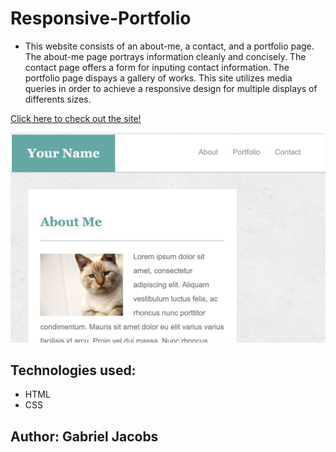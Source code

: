 # Responsive-Portfolio
* This website consists of an about-me, a contact, and a portfolio page. The about-me page portrays information cleanly and concisely. The contact page offers a form for inputing contact information. The portfolio page dispays a gallery of works. This site utilizes media queries in order to achieve a responsive design for multiple displays of differents sizes.

[Click here to check out the site!](https://gljacobs.github.io/Responsive-Portfolio/)

![alt text](assets/images/scrnsht.png)

## Technologies used:
* HTML 
* CSS

## Author: Gabriel Jacobs
